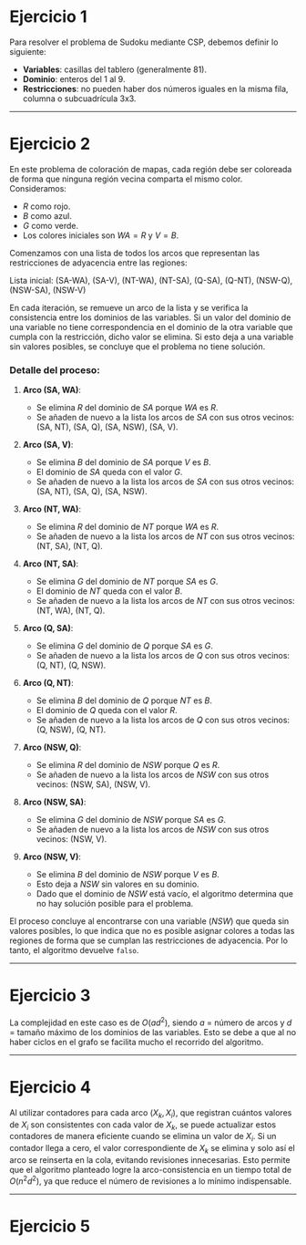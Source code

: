 # Ejercicio 1

Para resolver el problema de Sudoku mediante CSP, debemos definir lo siguiente:

- **Variables**: casillas del tablero (generalmente 81).
- **Dominio**: enteros del 1 al 9.
- **Restricciones**: no pueden haber dos números iguales en la misma fila, columna o subcuadrícula 3x3.

---

# Ejercicio 2

En este problema de coloración de mapas, cada región debe ser coloreada de forma que ninguna región vecina comparta el mismo color. Consideramos:
- $R$ como rojo.
- $B$ como azul.
- $G$ como verde.
- Los colores iniciales son $WA = R$ y $V = B$.

Comenzamos con una lista de todos los arcos que representan las restricciones de adyacencia entre las regiones:

Lista inicial: (SA-WA), (SA-V), (NT-WA), (NT-SA), (Q-SA), (Q-NT), (NSW-Q), (NSW-SA), (NSW-V)

En cada iteración, se remueve un arco de la lista y se verifica la consistencia entre los dominios de las variables. Si un valor del dominio de una variable no tiene correspondencia en el dominio de la otra variable que cumpla con la restricción, dicho valor se elimina. Si esto deja a una variable sin valores posibles, se concluye que el problema no tiene solución.

### Detalle del proceso:

1. **Arco (SA, WA)**:
   - Se elimina $R$ del dominio de $SA$ porque $WA$ es $R$.
   - Se añaden de nuevo a la lista los arcos de $SA$ con sus otros vecinos: (SA, NT), (SA, Q), (SA, NSW), (SA, V).

2. **Arco (SA, V)**:
   - Se elimina $B$ del dominio de $SA$ porque $V$ es $B$.
   - El dominio de $SA$ queda con el valor $G$.
   - Se añaden de nuevo a la lista los arcos de $SA$ con sus otros vecinos: (SA, NT), (SA, Q), (SA, NSW).

3. **Arco (NT, WA)**:
   - Se elimina $R$ del dominio de $NT$ porque $WA$ es $R$.
   - Se añaden de nuevo a la lista los arcos de $NT$ con sus otros vecinos: (NT, SA), (NT, Q).

4. **Arco (NT, SA)**:
   - Se elimina $G$ del dominio de $NT$ porque $SA$ es $G$.
   - El dominio de $NT$ queda con el valor $B$.
   - Se añaden de nuevo a la lista los arcos de $NT$ con sus otros vecinos: (NT, WA), (NT, Q).

5. **Arco (Q, SA)**:
   - Se elimina $G$ del dominio de $Q$ porque $SA$ es $G$.
   - Se añaden de nuevo a la lista los arcos de $Q$ con sus otros vecinos: (Q, NT), (Q, NSW).

6. **Arco (Q, NT)**:
   - Se elimina $B$ del dominio de $Q$ porque $NT$ es $B$.
   - El dominio de $Q$ queda con el valor $R$.
   - Se añaden de nuevo a la lista los arcos de $Q$ con sus otros vecinos: (Q, NSW), (Q, NT).

7. **Arco (NSW, Q)**:
   - Se elimina $R$ del dominio de $NSW$ porque $Q$ es $R$.
   - Se añaden de nuevo a la lista los arcos de $NSW$ con sus otros vecinos: (NSW, SA), (NSW, V).

8. **Arco (NSW, SA)**:
   - Se elimina $G$ del dominio de $NSW$ porque $SA$ es $G$.
   - Se añaden de nuevo a la lista los arcos de $NSW$ con sus otros vecinos: (NSW, V).

9. **Arco (NSW, V)**:
   - Se elimina $B$ del dominio de $NSW$ porque $V$ es $B$.
   - Esto deja a $NSW$ sin valores en su dominio.
   - Dado que el dominio de $NSW$ está vacío, el algoritmo determina que no hay solución posible para el problema.

El proceso concluye al encontrarse con una variable ($NSW$) que queda sin valores posibles, lo que indica que no es posible asignar colores a todas las regiones de forma que se cumplan las restricciones de adyacencia. Por lo tanto, el algoritmo devuelve `falso`.

---

# Ejercicio 3

La complejidad en este caso es de $O(ad^2)$, siendo $a$ = número de arcos y $d$ = tamaño máximo de los dominios de las variables. Esto se debe a que al no haber ciclos en el grafo se facilita mucho el recorrido del algoritmo.

---

# Ejercicio 4

Al utilizar contadores para cada arco $(X_k,X_i)$, que registran cuántos valores de $X_i$ son consistentes con cada valor de $X_k$​, se puede actualizar estos contadores de manera eficiente cuando se elimina un valor de $X_i$​. Si un contador llega a cero, el valor correspondiente de $X_k$ se elimina y solo así el arco se reinserta en la cola, evitando revisiones innecesarias. Esto permite que el algoritmo planteado logre la arco-consistencia en un tiempo total de $O(n^2d^2)$, ya que reduce el número de revisiones a lo mínimo indispensable.

---

# Ejercicio 5

